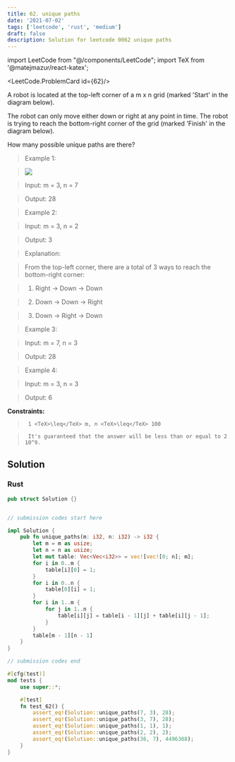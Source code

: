 ```yaml
---
title: 62. unique paths
date: '2021-07-02'
tags: ['leetcode', 'rust', 'medium']
draft: false
description: Solution for leetcode 0062 unique paths
---
```

import LeetCode from "@/components/LeetCode";
import TeX from '@matejmazur/react-katex';

<LeetCode.ProblemCard id={62}/>
 

  A robot is located at the top-left corner of a m x n grid (marked 'Start' in the diagram below).

  The robot can only move either down or right at any point in time. The robot is trying to reach the bottom-right corner of the grid (marked 'Finish' in the diagram below).

  How many possible unique paths are there?

   

 >   Example 1:

 >   ![](https://assets.leetcode.com/uploads/2018/10/22/robot_maze.png)

 >   Input: m <TeX>=</TeX> 3, n <TeX>=</TeX> 7

 >   Output: 28

  

 >   Example 2:

  

 >   Input: m <TeX>=</TeX> 3, n <TeX>=</TeX> 2

 >   Output: 3

 >   Explanation:

 >   From the top-left corner, there are a total of 3 ways to reach the bottom-right corner:

 >   1. Right -> Down -> Down

 >   2. Down -> Down -> Right

 >   3. Down -> Right -> Down

  

 >   Example 3:

  

 >   Input: m <TeX>=</TeX> 7, n <TeX>=</TeX> 3

 >   Output: 28

  

 >   Example 4:

  

 >   Input: m <TeX>=</TeX> 3, n <TeX>=</TeX> 3

 >   Output: 6

  

   

  **Constraints:**

  

 >   	1 <TeX>\leq</TeX> m, n <TeX>\leq</TeX> 100

 >   	It's guaranteed that the answer will be less than or equal to 2  10^9.


## Solution
### Rust
```rust
pub struct Solution {}


// submission codes start here

impl Solution {
    pub fn unique_paths(m: i32, n: i32) -> i32 {
        let m = m as usize;
        let n = n as usize;
        let mut table: Vec<Vec<i32>> = vec![vec![0; n]; m];
        for i in 0..m {
            table[i][0] = 1;
        }
        for i in 0..n {
            table[0][i] = 1;
        }
        for i in 1..m {
            for j in 1..n {
                table[i][j] = table[i - 1][j] + table[i][j - 1];
            }
        }
        table[m - 1][n - 1]
    }
}

// submission codes end

#[cfg(test)]
mod tests {
    use super::*;

    #[test]
    fn test_62() {
        assert_eq!(Solution::unique_paths(7, 3), 28);
        assert_eq!(Solution::unique_paths(3, 7), 28);
        assert_eq!(Solution::unique_paths(1, 1), 1);
        assert_eq!(Solution::unique_paths(2, 2), 2);
        assert_eq!(Solution::unique_paths(36, 7), 4496388);
    }
}

```
